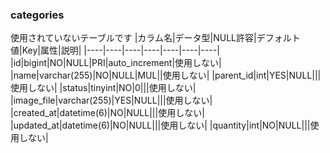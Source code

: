 ### categories
使用されていないテーブルです
|カラム名|データ型|NULL許容|デフォルト値|Key|属性|説明|
|----|----|----|----|----|----|----|
|id|bigint|NO|NULL|PRI|auto_increment|使用しない|
|name|varchar(255)|NO|NULL|MUL||使用しない|
|parent_id|int|YES|NULL|||使用しない|
|status|tinyint|NO|0|||使用しない|
|image_file|varchar(255)|YES|NULL|||使用しない|
|created_at|datetime(6)|NO|NULL|||使用しない|
|updated_at|datetime(6)|NO|NULL|||使用しない|
|quantity|int|NO|NULL|||使用しない|